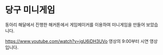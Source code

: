 당구 미니게임
============

동아리 해달에서 진행한 해커톤에서 게임메이커를 이용하여 미니게임을 만들어 보았습니다.


<https://www.youtube.com/watch?v=jgU6iDH3UVo>
영상의 9:00부터 시연 영상입니다.
